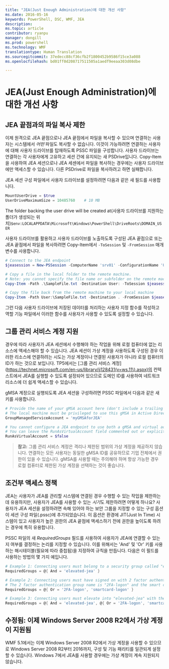 ```yaml
---
title: "JEA(Just Enough Administration)에 대한 개선 사항"
ms.date: 2016-05-16
keywords: PowerShell, DSC, WMF, JEA
description: 
ms.topic: article
contributor: ryanpu
manager: dongill
ms.prod: powershell
ms.technology: WMF
translationtype: Human Translation
ms.sourcegitcommit: 37edecc88cf36cfb2f1800452b9586f15ce3a088
ms.openlocfilehash: bd01ff0d208717511505a1aedf9eeaa303d08dbe

---
```


# <a name="improvements-to-just-enough-administration-jea"></a>JEA(Just Enough Administration)에 대한 개선 사항

## <a name="constrained-file-copy-tofrom-jea-endpoints"></a>JEA 끝점과의 파일 복사 제한

이제 원격으로 JEA 끝점으로나 JEA 끝점에서 파일을 복사할 수 있으며 연결하는 사용자는 시스템에서 *어떤* 파일도 복사할 수 없습니다.
이것이 가능하려면 연결하는 사용자에 대해 사용자 드라이브를 탑재하도록 PSSC 파일을 구성합니다.
사용자 드라이브는 연결하는 각 사용자에게 고유하고 세션 간에 유지되는 새 PSDrive입니다.
Copy-Item을 사용하여 JEA 세션으로나 JEA 세센에서 파일을 복사하는 경우에는 사용자 드라이브에만 액세스할 수 있습니다.
다른 PSDrive로 파일을 복사하려고 하면 실패합니다.

JEA 세션 구성 파일에서 사용자 드라이브를 설정하려면 다음과 같은 새 필드를 사용합니다.

```powershell
MountUserDrive = $true
UserDriveMaximumSize = 10485760    # 10 MB
```

The folder backing the user drive will be created at(사용자 드라이브를 지원하는 폴더가 생성되는 위치)`$env:LOCALAPPDATA\Microsoft\Windows\PowerShell\DriveRoots\DOMAIN_USER`

사용자 드라이브를 활용하고 사용자 드라이브를 노출하도록 구성된 JEA 끝점으로 또는 JEA 끝점에서 파일을 복사하려면 Copy-Item에서 `-ToSession` 및 `-FromSession` 매개 변수를 사용합니다.

```powershell
# Connect to the JEA endpoint
$jeasession = New-PSSession -ComputerName 'srv01' -ConfigurationName 'UserDemo'

# Copy a file in the local folder to the remote machine.
# Note: you cannot specify the file name or subfolder on the remote machine. You must exactly type "User:"
Copy-Item -Path .\SampleFile.txt -Destination User: -ToSession $jeasession

# Copy the file back from the remote machine to your local machine
Copy-Item -Path User:\SampleFile.txt -Destination . -FromSession $jeasession
```

그런 다음 사용자 드라이브에 저장된 데이터를 처리하는 사용자 지정 함수를 작성하고 역할 기능 파일에서 이러한 함수를 사용자가 사용할 수 있도록 설정할 수 있습니다.

## <a name="support-for-group-managed-service-accounts"></a>그룹 관리 서비스 계정 지원

경우에 따라 사용자가 JEA 세션에서 수행해야 하는 작업을 위해 로컬 컴퓨터에 없는 리소스에 액세스해야 할 수 있습니다.
JEA 세션이 가상 계정을 사용하도록 구성된 경우 이러한 리소스에 연결하려는 시도는 가상 계정이나 연결된 사용자가 아니라 로컬 컴퓨터의 ID가 하는 것으로 보입니다.
TP5에서는 [그룹 관리 서비스 계정](https://technet.microsoft.com/en-us/library/jj128431(v=ws.11\).aspx)의 컨텍스트에서 JEA를 실행할 수 있도록 설정되어 있으므로 도메인 ID를 사용하여 네트워크 리소스에 더 쉽게 액세스할 수 있습니다.

gMSA 계정으로 실행되도록 JEA 세션을 구성하려면 PSSC 파일에서 다음과 같은 새 키를 사용합니다.

```powershell
# Provide the name of your gMSA account here (don't include a trailing $)
# The local machine must be privileged to use this gMSA in Active Directory
GroupManagedServiceAccount = 'myGMSAforJEA'

# You cannot configure a JEA endpoint to use both a gMSA and virtual account
# You can leave the RunAsVirtualAccount field commented out or explicitly set it to false
RunAsVirtualAccount = $false
```

> **참고:** 그룹 관리 서비스 계정은 격리나 제한된 범위의 가상 계정을 제공하지 않습니다.
> 연결하는 모든 사용자는 동일한 gMSA ID를 공유하므로 기업 전체에서 권한이 있을 수 있습니다.
> gMSA를 사용할 때는 주의해야 하며 항상 가능한 경우 로컬 컴퓨터로 제한된 가상 계정을 선택하는 것이 좋습니다.

## <a name="conditional-access-policies"></a>조건부 액세스 정책

JEA는 사용자가 JEA를 관리할 시스템에 연결된 경우 수행할 수 있는 작업을 제한하는 데 유용하지만, 사용자가 JEA를 사용할 수 있는 *시기*도 제한하려면 어떻게 하나요?
사용자가 JEA 세션을 설정하려면 속해 있어야 하는 보안 그룹을 지정할 수 있는 구성 옵션이 세션 구성 파일(.pssc)에 추가되었습니다.
이 옵션은 환경에 JIT(Just In Time) 시스템이 있고 사용자가 높은 권한의 JEA 끝점에 액세스하기 전에 권한을 높이도록 하려는 경우에 특히 유용합니다.

PSSC 파일의 새 *RequiredGroups* 필드를 사용하여 사용자가 JEA에 연결할 수 있는지 여부를 결정하는 논리를 지정할 수 있습니다.
이를 위해서는 'And' 및 'Or' 키를 사용하는 해시테이블(필요에 따라 중첩됨)을 지정하여 규칙을 만듭니다.
다음은 이 필드를 사용하는 방법의 몇 가지 예입니다.

```powershell
# Example 1: Connecting users must belong to a security group called "elevated-jea"
RequiredGroups = @{ And = 'elevated-jea' }

# Example 2: Connecting users must have signed on with 2 factor authentication or a smart card
# The 2 factor authentication group name is "2FA-logon" and the smart card group name is "smartcard-logon"
RequiredGroups = @{ Or = '2FA-logon', 'smartcard-logon' }

# Example 3: Connecting users must elevate into "elevated-jea" with their JIT system and have logged on with 2FA or a smart card
RequiredGroups = @{ And = 'elevated-jea', @{ Or = '2FA-logon', 'smartcard-logon' }}
```

## <a name="fixed-virtual-accounts-are-now-supported-on-windows-server-2008-r2"></a>수정됨: 이제 Windows Server 2008 R2에서 가상 계정이 지원됨
WMF 5.1에서는 이제 Windows Server 2008 R2에서 가상 계정을 사용할 수 있으므로 Windows Server 2008 R2부터 2016까지, 구성 및 기능 패리티를 일관되게 설정할 수 있습니다.
Windows 7에서 JEA를 사용할 경우에는 가상 계정이 계속 지원되지 않습니다.



<!--HONumber=Nov16_HO2-->


